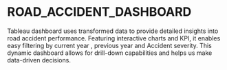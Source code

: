 # ROAD_ACCIDENT_DASHBOARD
Tableau dashboard uses transformed data to provide detailed insights into road accident performance. Featuring interactive charts and KPI, it enables easy filtering by current year , previous year and Accident severity. This dynamic dashboard allows for drill-down capabilities and helps us make data-driven decisions.
